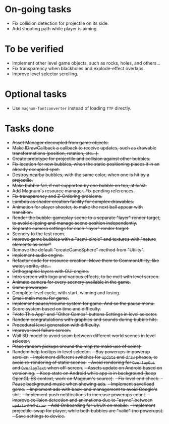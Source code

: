 # On-going tasks
- Fix collision detection for projectile on its side.
- Add shooting path while player is aiming.

# To be verified
- Implement other level game objects, such as rocks, holes, and others...
- Fix transparency when blackholes and explode-effect overlaps.
- Improve level selector scrolling.

# Optional tasks
- Use `magnum-fontconverter` instead of loading `TTF` directly.

# Tasks done

- ~~Asset Manager decoupled from game objects.~~
- ~~Make IDrawCallback a callback to receive updates, such as drawable transformations (position, rotation, etc&#8230;).~~
- ~~Create prototype for projectile and collision against other bubbles.~~
- ~~Fix location for new bubbles, when the static positioning places it in an already occupied spot.~~
- ~~Destroy nearby bubbles, with the same color, when one is hit by a projectile.~~
- ~~Make bubble fall, if not supported by one bubble on top, at least.~~
- ~~Add Magnum's resource manager. Fix pending references.~~
- ~~Fix transparency and Z-Ordering problems.~~
- ~~Lambda as shader creation facility for complex drawables.~~
- ~~Animation for player shooter, to make the next ball appear with transition.~~
- ~~Render the bubble-gameplay scene to a separate "layer" render target, to avoid clipping and manage scene position independently.~~
- ~~Separate camera settings for each "layer" render target.~~
- ~~Scenery to the test room.~~
- ~~Improve game bubbles with a "semi-circle" and textures with "nature elements as color"~~
- ~~Remove the default "createGameSphere" method from "Utility".~~
- ~~Implement audio engine.~~
- ~~Refactor code for resource creation. Move them to CommonUtility, like water, sprite, etc...~~
- ~~Orthographic layers with GUI engine.~~
- ~~Intro screen with logo and various effects, to be melt with level screen.~~
- ~~Animate camera for every scenery available in the game.~~
- ~~Game powerups.~~
- ~~Complete level cycle, with start, winning and losing.~~
- ~~Small main menu for game.~~
- ~~Implement pause/resume system for game. And so the pause menu.~~
- ~~Score system based on time and difficulty.~~
- ~~"Vote This App" and "Other Games" buttons Settings in level selector.~~
- ~~Random congratulations with graphics and sounds during bubble hits.~~
- ~~Procedural level generation with difficulty.~~
- ~~Improve level failure screen.~~
- ~~Wall 3D model to avoid seam between different world scenes in level selector.~~
- ~~Place random pickups around the map (to make use of coins).~~
- ~~Random help tooltips in level selector.~~
~~- Buy powerups in powerup scroller.~~
~~- Implement different switches for `update` and `draw` phases, to avoid re-rendering of static scenes.~~
~~- Avoid rendering for `OverlayGui` and `OverlayText` when off-screen.~~
~~- Assets update on Android based on versioning.~~
~~- Keep state on Android while app is in background (keep OpenGL ES context, work on Magnum's source).~~
~~- Fix level end check.~~
~~- Pause background music when showing ads.~~
~~- Implement save/load game.~~
~~- Implement ads with back-end management to avoid Google's shit.~~
~~- Implement push notifications to increase powerups count.~~
~~- Improve collision detection and animations due to "async" between `update` and `draw`.~~
~~- Add Onboarding for UI/UX on mobile.~~
~~- Implement projectile-swap for player, while both bubbles are "valid" (no powerups).~~
~~- Save settings to device.~~
